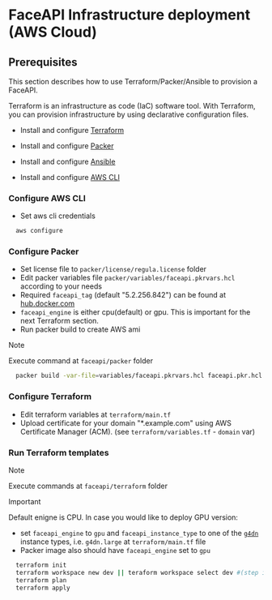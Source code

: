 # FaceAPI Infrastructure deployment (AWS Cloud)


## Prerequisites

This section describes how to use Terraform/Packer/Ansible to provision a FaceAPI.

Terraform is an infrastructure as code (IaC) software tool. With Terraform, you can provision infrastructure by using declarative configuration files.

- Install and configure [Terraform](https://www.terraform.io/downloads.html)

- Install and configure [Packer](https://developer.hashicorp.com/packer/downloads)

- Install and configure [Ansible](https://docs.ansible.com/ansible/latest/installation_guide/installation_distros.html)

- Install and configure [AWS CLI](https://docs.aws.amazon.com/cli/latest/userguide/install-cliv2.html)

### Configure AWS CLI

- Set aws cli credentials
```bash
  aws configure
```

### Configure Packer

- Set license file to `packer/license/regula.license` folder
- Edit packer variables file `packer/variables/faceapi.pkrvars.hcl` according to your needs
- Required `faceapi_tag` (default "5.2.256.842") can be found at [hub.docker.com](https://hub.docker.com/r/regulaforensics/face-api/tags)
- `faceapi_engine` is either cpu(default) or gpu. This is important for the next Terraform section.
- Run packer build to create AWS ami

> [!NOTE]
> Execute command at `faceapi/packer` folder

```bash
  packer build -var-file=variables/faceapi.pkrvars.hcl faceapi.pkr.hcl
```

### Configure Terraform

- Edit terraform variables at `terraform/main.tf`
- Upload certificate for your domain "*.example.com" using AWS Certificate Manager (ACM). (see `terraform/variables.tf` - `domain` var)

### Run Terraform templates

> [!NOTE]
> Execute commands at `faceapi/terraform` folder

> [!IMPORTANT]
> Default enigne is CPU. In case you would like to deploy GPU version:
>   - set `faceapi_engine` to `gpu` and `faceapi_instance_type` to one of the [`g4dn`](https://aws.amazon.com/ec2/instance-types/g4/) instance types, i.e. `g4dn.large` at `terraform/main.tf` file
>   - Packer image also should have `faceapi_engine` set to `gpu`

```bash
  terraform init
  terraform workspace new dev || teraform workspace select dev #(step is optional)
  terraform plan
  terraform apply
```
